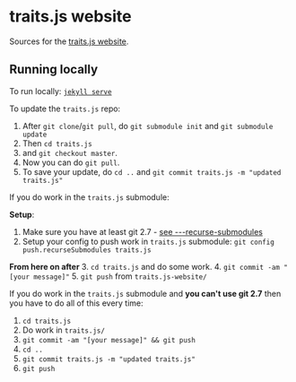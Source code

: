 # traits.js website

Sources for the [traits.js website](https://traitsjs.github.io/traits.js-website/).

## Running locally

To run locally: [`jekyll serve`](https://jekyllrb.com/docs/quickstart/)

To update the `traits.js` repo:
1. After `git clone`/`git pull`, do `git submodule init` and `git submodule update`
2. Then `cd traits.js`
3. and `git checkout master`.
4. Now you can do `git pull`.
5. To save your update, do `cd ..` and `git commit traits.js -m "updated traits.js"`

If you do work in the `traits.js` submodule:

**Setup**:
1. Make sure you have at least git 2.7 - [see ---recurse-submodules](https://github.com/blog/2094-new-year-new-git-release#new-configuration-setting-for---recurse-submodules)
2. Setup your config to push work in `traits.js` submodule: `git config push.recurseSubmodules traits.js`

**From here on after**
3. `cd traits.js` and do some work.
4. `git commit -am "[your message]"`
5. `git push` from `traits.js-website/`

If you do work in the `traits.js` submodule and **you can't use git 2.7** then you have to do all of this every time:
1. `cd traits.js`
2. Do work in `traits.js/`
3. `git commit -am "[your message]" && git push`
4. `cd ..`
5. `git commit traits.js -m "updated traits.js"`
6. `git push`
